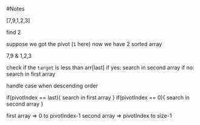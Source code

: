 #Notes

[7,9,1,2,3]

find 2

suppose we got the pivot (`1` here)
now we have 2 sorted array

7,9
&
1,2,3

check if the `target` is less than arr[last]
if yes:
search in second array
if no:
search in first array

handle case when descending order

if(pivotIndex == last){
search in first array
}
if(pivotIndex == 0){
search in second array
}

first array => 0 to pivotIndex-1
second array => pivotIndex to size-1
